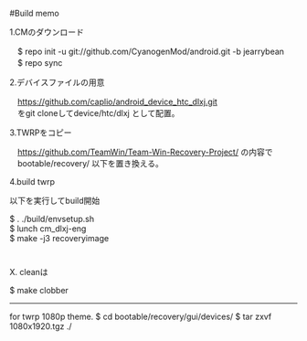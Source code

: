 #Build memo

1.CMのダウンロード

　$ repo init -u git://github.com/CyanogenMod/android.git -b jearrybean<BR>
　$ repo sync

2.デバイスファイルの用意

　https://github.com/caplio/android_device_htc_dlxj.git<BR>
　をgit cloneしてdevice/htc/dlxj として配置。

3.TWRPをコピー

　https://github.com/TeamWin/Team-Win-Recovery-Project/ の内容で<BR>
　bootable/recovery/ 以下を置き換える。

4.build twrp

   以下を実行してbuild開始

   $ . ./build/envsetup.sh  
   $ lunch cm_dlxj-eng  
   $ make -j3 recoveryimage  
　　  
　　  
X. cleanは

   $ make clobber

-----------------------------------
for twrp 1080p theme.
$ cd bootable/recovery/gui/devices/
$ tar zxvf 1080x1920.tgz ./
